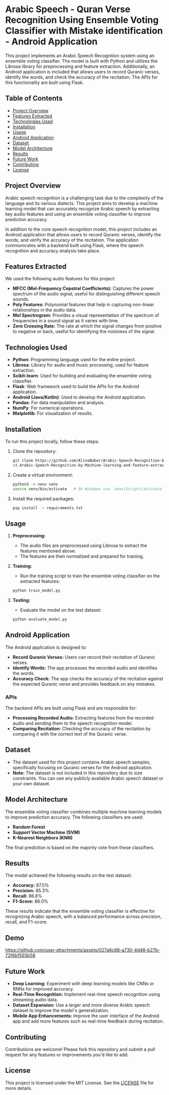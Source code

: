 # Arabic Speech - Quran Verse Recognition Using Ensemble Voting Classifier with Mistake identification - Android Application

This project implements an Arabic Speech Recognition system using an ensemble voting classifier. The model is built with Python and utilizes the Librosa library for preprocessing and feature extraction. Additionally, an Android application is included that allows users to record Quranic verses, identify the words, and check the accuracy of the recitation. The APIs for this functionality are built using Flask.

## Table of Contents

- [Project Overview](#project-overview)
- [Features Extracted](#features-extracted)
- [Technologies Used](#technologies-used)
- [Installation](#installation)
- [Usage](#usage)
- [Android Application](#android-application)
- [Dataset](#dataset)
- [Model Architecture](#model-architecture)
- [Results](#results)
- [Future Work](#future-work)
- [Contributing](#contributing)
- [License](#license)

## Project Overview

Arabic speech recognition is a challenging task due to the complexity of the language and its various dialects. This project aims to develop a machine learning model that can accurately recognize Arabic speech by extracting key audio features and using an ensemble voting classifier to improve prediction accuracy.

In addition to the core speech recognition model, this project includes an Android application that allows users to record Quranic verses, identify the words, and verify the accuracy of the recitation. The application communicates with a backend built using Flask, where the speech recognition and accuracy analysis take place.

## Features Extracted

We used the following audio features for this project:

- **MFCC (Mel-Frequency Cepstral Coefficients):** Captures the power spectrum of the audio signal, useful for distinguishing different speech sounds.
- **Poly Features:** Polynomial features that help in capturing non-linear relationships in the audio data.
- **Mel Spectrogram:** Provides a visual representation of the spectrum of frequencies in a sound signal as it varies with time.
- **Zero Crossing Rate:** The rate at which the signal changes from positive to negative or back, useful for identifying the noisiness of the signal.

## Technologies Used

- **Python**: Programming language used for the entire project.
- **Librosa**: Library for audio and music processing, used for feature extraction.
- **Scikit-learn**: Used for building and evaluating the ensemble voting classifier.
- **Flask**: Web framework used to build the APIs for the Android application.
- **Android (Java/Kotlin)**: Used to develop the Android application.
- **Pandas**: For data manipulation and analysis.
- **NumPy**: For numerical operations.
- **Matplotlib**: For visualization of results.

## Installation

To run this project locally, follow these steps:

1. Clone the repository:

    ```bash
    git clone https://github.com/AlinaBaber/Arabic-Speech-Recognition-by-Machine-learning-and-feature-extraction.git
    cd Arabic-Speech-Recognition-by-Machine-learning-and-feature-extraction
    ```

2. Create a virtual environment:

    ```bash
    python3 -m venv venv
    source venv/bin/activate   # On Windows use `venv\Scripts\activate`
    ```

3. Install the required packages:

    ```bash
    pip install -r requirements.txt
    ```

## Usage

1. **Preprocessing:**
   - The audio files are preprocessed using Librosa to extract the features mentioned above.
   - The features are then normalized and prepared for training.

2. **Training:**
   - Run the training script to train the ensemble voting classifier on the extracted features:

    ```bash
    python train_model.py
    ```

3. **Testing:**
   - Evaluate the model on the test dataset:

    ```bash
    python evaluate_model.py
    ```

## Android Application

The Android application is designed to:

- **Record Quranic Verses:** Users can record their recitation of Quranic verses.
- **Identify Words:** The app processes the recorded audio and identifies the words.
- **Accuracy Check:** The app checks the accuracy of the recitation against the expected Quranic verse and provides feedback on any mistakes.

### APIs

The backend APIs are built using Flask and are responsible for:

- **Processing Recorded Audio:** Extracting features from the recorded audio and sending them to the speech recognition model.
- **Comparing Recitation:** Checking the accuracy of the recitation by comparing it with the correct text of the Quranic verse.

## Dataset

- The dataset used for this project contains Arabic speech samples, specifically focusing on Quranic verses for the Android application.
- **Note:** The dataset is not included in this repository due to size constraints. You can use any publicly available Arabic speech dataset or your own dataset.

## Model Architecture

The ensemble voting classifier combines multiple machine learning models to improve prediction accuracy. The following classifiers are used:

- **Random Forest**
- **Support Vector Machine (SVM)**
- **K-Nearest Neighbors (KNN)**

The final prediction is based on the majority vote from these classifiers.

## Results

The model achieved the following results on the test dataset:

- **Accuracy:** 87.5%
- **Precision:** 85.3%
- **Recall:** 86.8%
- **F1-Score:** 86.0%

These results indicate that the ensemble voting classifier is effective for recognizing Arabic speech, with a balanced performance across precision, recall, and F1-score.

## Demo

https://github.com/user-attachments/assets/027a6c88-a730-4d48-b27b-72f6bf593b58


## Future Work

- **Deep Learning:** Experiment with deep learning models like CNNs or RNNs for improved accuracy.
- **Real-Time Recognition:** Implement real-time speech recognition using streaming audio data.
- **Dataset Expansion:** Use a larger and more diverse Arabic speech dataset to improve the model's generalization.
- **Mobile App Enhancements:** Improve the user interface of the Android app and add more features such as real-time feedback during recitation.

## Contributing

Contributions are welcome! Please fork this repository and submit a pull request for any features or improvements you'd like to add.

## License

This project is licensed under the MIT License. See the [LICENSE](LICENSE) file for more details.
